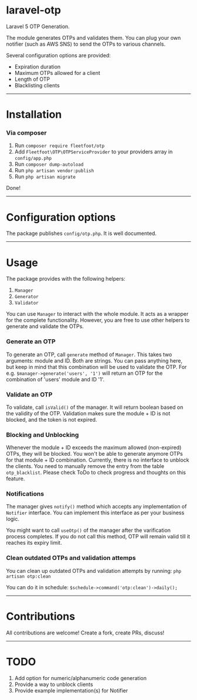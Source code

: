 # laravel-otp

Laravel 5 OTP Generation.

The module generates OTPs and validates them. You can plug your own notifier (such as AWS SNS) to send the OTPs to various channels.

Several configuration options are provided:
- Expiration duration
- Maximum OTPs allowed for a client
- Length of OTP
- Blacklisting clients

---

# Installation

### Via composer

1. Run `composer require fleetfoot/otp`
2. Add `Fleetfoot\OTP\OTPServiceProvider` to your providers array in `config/app.php`
3. Run `composer dump-autoload`
4. Run `php artisan vendor:publish`
5. Run `php artisan migrate`

Done!

---

# Configuration options

The package publishes `config/otp.php`. It is well documented.

---

# Usage

The package provides with the following helpers:
1. `Manager`
2. `Generator`
3. `Validator`

You can use `Manager` to interact with the whole module. It acts as a wrapper for the complete functionality. However, you are free to use other helpers to generate and validate the OTPs.

### Generate an OTP
To generate an OTP, call `generate` method of `Manager`. This takes two arguments: module and ID. Both are strings. You can pass anything here, but keep in mind that this combination will be used to validate the OTP.
For e.g. `$manager->generate('users', '1')` will return an OTP for the combination of 'users' module and ID '1'.

### Validate an OTP
To validate, call `isValid()` of the manager. It will return boolean based on the validity of the OTP.
Validation makes sure the module + ID is not blocked, and the token is not expired.

### Blocking and Unblocking
Whenever the module + ID exceeds the maximum allowed (non-expired) OTPs, they will be blocked. You won't be able to generate anymore OTPs for that module + ID combination.
Currently, there is no interface to unblock the clients. You need to manually remove the entry from the table `otp_blacklist`. Please check ToDo to check progress and thoughts on this feature.

### Notifications
The manager gives `notify()` method which accepts any implementation of `Notifier` interface. You can implement this interface as per your business logic.

You might want to call `useOtp()` of the manager after the varification process completes. If you do not call this method, OTP will remain valid till it reaches its expiry limit.

### Clean outdated OTPs and validation attemps
You can clean up outdated OTPs and validation attempts by running:
`php artisan otp:clean`

You can do it in schedule:
`$schedule->command('otp:clean')->daily();`

---

# Contributions

All contributions are welcome! Create a fork, create PRs, discuss!

---

# TODO
1. Add option for numeric/alphanumeric code generation
2. Provide a way to unblock clients
3. Provide example implementation(s) for Notifier
